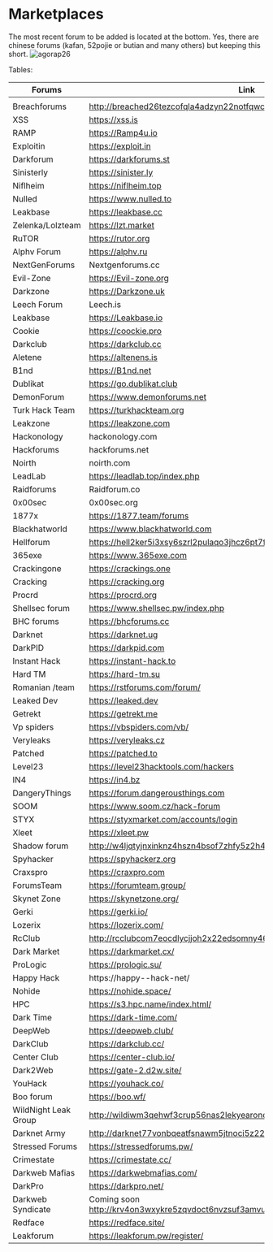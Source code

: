 # Marketplaces
The most recent forum to be added is located at the bottom.
Yes, there are chinese forums (kafan, 52pojie or butian and many others) but keeping this short.
![agorap26](https://github.com/intelshare/Marketplaces/assets/139314161/83a588c3-1d0c-4261-8064-489bf90390a2)


Tables:

|Forums|Link||
|---|---|---|
|   |   |   |
Breachforums |http://breached26tezcofqla4adzyn22notfqwcac7gpbrleg4usehljwkgqd.onion
XSS |https://xss.is | https://xssforumv3isucukbxhdhwz67hoa5e2voakcfkuieq4ch257vsburuid.onion
RAMP |https://Ramp4u.io | https://rampjcdlqvgkoz5oywutpo6ggl7g6tvddysustfl6qzhr5osr24xxqqd.onion
Exploitin |https://exploit.in | https://exploitivzcm5dawzhe6c32bbylyggbjvh5dyvsvb5lkuz5ptmunkmqd.onion
Darkforum |https://darkforums.st
Sinisterly |https://sinister.ly 
Niflheim |https://niflheim.top 
Nulled | https://www.nulled.to 
Leakbase |https://leakbase.cc
Zelenka/Lolzteam |https://lzt.market
RuTOR |https://rutor.org
Alphv Forum |https://alphv.ru
NextGenForums |Nextgenforums.cc
Evil-Zone |https://Evil-zone.org
Darkzone |https://Darkzone.uk
Leech Forum |Leech.is
Leakbase |https://Leakbase.io
Cookie | https://coockie.pro
Darkclub | https://darkclub.cc
Aletene |https://altenens.is
B1nd |https://B1nd.net
Dublikat | https://go.dublikat.club
DemonForum |https://www.demonforums.net
Turk Hack Team |https://turkhackteam.org
Leakzone |https://leakzone.com
Hackonology |hackonology.com
Hackforums |hackforums.net
Noirth |noirth.com 
LeadLab |https://leadlab.top/index.php
Raidforums|Raidforum.co
0x00sec |0x00sec.org
1877x | https://1877.team/forums
Blackhatworld |https://www.blackhatworld.com
Hellforum |https://hell2ker5i3xsy6szrl2pulaqo3jhcz6pt7ffdxtuqjqiycvmlkcddqd.onion
365exe | https://www.365exe.com
Crackingone |https://crackings.one
Cracking | https://cracking.org
Procrd | https://procrd.org
Shellsec forum | https://www.shellsec.pw/index.php
BHC forums |https://bhcforums.cc
Darknet |https://darknet.ug
DarkPID |https://darkpid.com
Instant Hack | https://instant-hack.to
Hard TM | https://hard-tm.su
Romanian /team | https://rstforums.com/forum/
Leaked Dev | https://leaked.dev
Getrekt | https://getrekt.me
Vp spiders | https://vbspiders.com/vb/
Veryleaks |https://veryleaks.cz
Patched |https://patched.to
Level23 | https://level23hacktools.com/hackers
IN4 |https://in4.bz
DangeryThings |https://forum.dangerousthings.com
SOOM | https://www.soom.cz/hack-forum
STYX | https://styxmarket.com/accounts/login
Xleet |https://xleet.pw
Shadow forum |http://w4ljqtyjnxinknz4hszn4bsof7zhfy5z2h4srfss4vvkoikiwz36o3id.onion
Spyhacker |https://spyhackerz.org
Craxspro |https://craxpro.com
ForumsTeam |https://forumteam.group/
Skynet Zone |https://skynetzone.org/
Gerki |https://gerki.io/
Lozerix |https://lozerix.com/
RcClub |http://rcclubcom7eocdlycjjoh2x22edsomny46goacgkeylntp546bekxyad.onion/
Dark Market |https://darkmarket.cx/
ProLogic |https://prologic.su/
Happy Hack |https://happy--hack-net/
Nohide |https://nohide.space/
HPC |https://s3.hpc.name/index.html/
Dark Time |https://dark-time.com/
DeepWeb |https://deepweb.club/
DarkClub |https://darkclub.cc/
Center Club |https://center-club.io/
Dark2Web |https://gate-2.d2w.site/
YouHack |https://youhack.co/
Boo forum |https://boo.wf/
WildNight Leak Group | http://wildiwm3qehwf3crup56nas2lekyearoncoebldodjoqcs57dit5jkyd.onion
Darknet Army | http://darknet77vonbqeatfsnawm5jtnoci5z22mxay6cizmoucgmz52mwyad.onion/
Stressed Forums | https://stressedforums.pw/
Crimestate | https://crimestate.cc/
Darkweb Mafias | https://darkwebmafias.com/
DarkPro | https://darkpro.net/
Darkweb Syndicate |Coming soon http://krv4on3wxykre5zqvdoct6nvzsuf3amvucknf53vh5gaz7ebioyeo6id.onion/
Redface | https://redface.site/ | http://w5tnhtn5wm7o3nbs2d33myouokylxbropp4y3kqwtrulax2tvw4nxdid.onion/
Leakforum | https://leakforum.pw/register/

